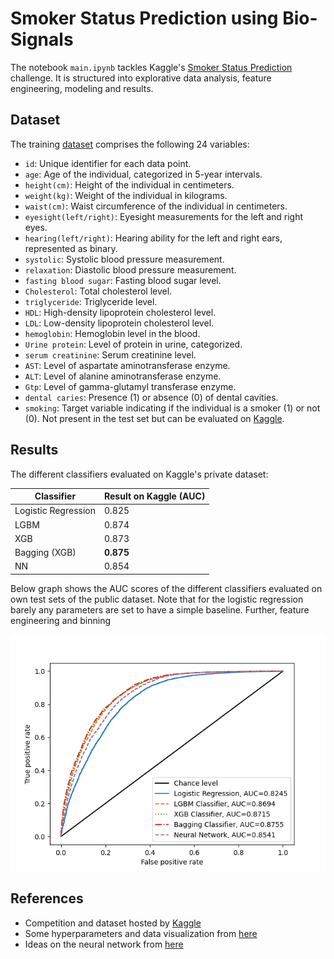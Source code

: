 # Smoker Status Prediction using Bio-Signals

The notebook `main.ipynb` tackles Kaggle's [Smoker Status Prediction](https://www.kaggle.com/competitions/playground-series-s3e24/overview) challenge. It is structured into explorative data analysis, feature engineering, modeling and results.

## Dataset
The training [dataset](https://www.kaggle.com/competitions/playground-series-s3e24/overview) comprises the following 24 variables:

- `id`: Unique identifier for each data point.
- `age`: Age of the individual, categorized in 5-year intervals.
- `height(cm)`: Height of the individual in centimeters.
- `weight(kg)`: Weight of the individual in kilograms.
- `waist(cm)`: Waist circumference of the individual in centimeters.
- `eyesight(left/right)`: Eyesight measurements for the left and right eyes.
- `hearing(left/right)`: Hearing ability for the left and right ears, represented as binary.
- `systolic`: Systolic blood pressure measurement.
- `relaxation`: Diastolic blood pressure measurement.
- `fasting blood sugar`: Fasting blood sugar level.
- `Cholesterol`: Total cholesterol level.
- `triglyceride`: Triglyceride level.
- `HDL`: High-density lipoprotein cholesterol level.
- `LDL`: Low-density lipoprotein cholesterol level.
- `hemoglobin`: Hemoglobin level in the blood.
- `Urine protein`: Level of protein in urine, categorized.
- `serum creatinine`: Serum creatinine level.
- `AST`: Level of aspartate aminotransferase enzyme.
- `ALT`: Level of alanine aminotransferase enzyme.
- `Gtp`: Level of gamma-glutamyl transferase enzyme.
- `dental caries`: Presence (1) or absence (0) of dental cavities.
- `smoking`: Target variable indicating if the individual is a smoker (1) or not (0). Not present in the test set but can be evaluated on [Kaggle](https://www.kaggle.com/competitions/playground-series-s3e24/overview).


## Results

The different classifiers evaluated on Kaggle's private dataset:

Classifier | Result on Kaggle (AUC)
-------- | --------
Logistic Regression   | 0.825
LGBM   | 0.874
XGB   | 0.873
Bagging (XGB) | **0.875**
NN | 0.854

Below graph shows the AUC scores of the different classifiers evaluated on own test sets of the public dataset. Note that for the logistic regression barely any parameters are set to have a simple baseline. Further, feature engineering and binning

<p align="center">
  <img src="./images/aucs.png" />
</p>


## References

- Competition and dataset hosted by [Kaggle](https://www.kaggle.com/competitions/playground-series-s3e24/overview)
- Some hyperparameters and data visualization from [here](https://www.kaggle.com/code/yaaangzhou/pg-s3-e24-eda-modeling-ensemle-nn#6.-Hyperparameter-optimization-of-individual-models)
- Ideas on the neural network from [here](https://www.kaggle.com/code/sunilthite/binary-prediction-of-smoke-status-ml-algorithms/notebook#ANN)